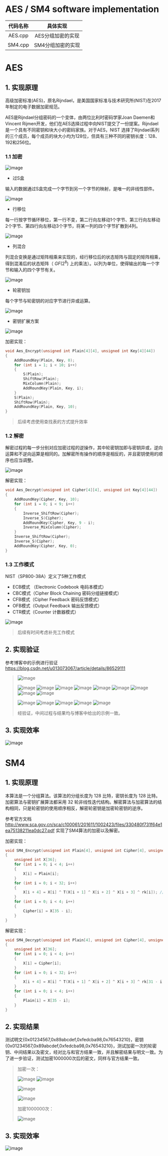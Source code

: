 # AES / SM4 software implementation

| 代码名称 |     具体实现      |
| :------: | :---------------: |
| AES.cpp  | AES分组加密的实现 |
| SM4.cpp  | SM4分组加密的实现 |

# AES
## 1. 实现原理
高级加密标准(AES)，原名Rijndael，是美国国家标准与技术研究所(NIST)在2017年制定的电子数据加密规范。

AES是Rijndael分组密码的一个变体，由两位比利时密码学家Joan Daemen和Vincent Rijmen开发，他们在AES选择过程中向NIST提交了一份提案。Rijndael是一个具有不同密钥和块大小的密码家族。对于AES，NIST 选择了Rijndael系列的三个成员，每个成员的块大小均为128位，但具有三种不同的密钥长度：128、192和256位。

### 1.1 加密
  
![image](./image/4cdb5dc6-3fbc-4715-b3f4-f77cfbc677db.png)

- 过S盒

输入的数据通过S盒完成一个字节到另一个字节的映射，是唯一的非线性部件。

![image](./image/60fa876f-2ad7-419e-9592-3ee5d465a378.png)

- 行移位

每一行按字节循环移位，第一行不变，第二行向左移动1个字节、第三行向左移动2个字节、第四行向左移动3个字节，将某一列的四个字节扩散到4列。

![image](./image/cd2b3a13-bb75-4446-a706-0d43f85b52ad.png)

- 列混合
  
列混合变换是通过矩阵相乘来实现的，经行移位后的状态矩阵与固定的矩阵相乘，得到混淆后的状态矩阵（ $GF(2^8)$ 上的乘法）。以列为单位，使得输出的每一个字节和输入的四个字节有关。

![image](./image/c9708e1e-baef-49c3-83cf-eb85b00c9322.png)

- 轮密钥加

每个字节与轮密钥的对应字节进行异或运算。

![image](./image/18f9a74f-5641-4ab3-81c6-8082e9a7b7df.png)

- 密钥扩展方案

![image](./image/29851181-d737-4f33-af67-35275a287e5b.png)

加密实现：

```C++
void Aes_Encrypt(unsigned int Plain[4][4], unsigned int Key[4][44])
{
    AddRoundKey(Plain, Key, 0);
    for (int i = 1; i < 10; i++)
    {
        S(Plain);
        ShiftRow(Plain);
        MixColumn(Plain);
        AddRoundKey(Plain, Key, i);
    }
    S(Plain);
    ShiftRow(Plain);
    AddRoundKey(Plain, Key, 10);
}
```

> 后续考虑使用查找表的方式提升效率

### 1.2 解密
  
解密过程的每一步分别对应加密过程的逆操作，其中轮密钥加即与密钥异或，逆向运算和不逆向运算是相同的。加解密所有操作的顺序是相反的，并且密钥使用的顺序也应当调整。

![image](./image/a1095d37-3045-40c0-8249-b2069da419a9.png)

解密实现：

```C++
void Aes_Decrypt(unsigned int Cipher[4][4], unsigned int Key[4][44])
{
    AddRoundKey(Cipher, Key, 10);
    for (int i = 0; i < 9; i++)
    {
        Inverse_ShiftRow(Cipher);
        Inverse_S(Cipher);
        AddRoundKey(Cipher, Key, 9 - i);
        Inverse_MixColumn(Cipher);
    }
    Inverse_ShiftRow(Cipher);
    Inverse_S(Cipher);
    AddRoundKey(Cipher, Key, 0);
}
```

### 1.3 工作模式

NIST（SP800-38A）定义了5种工作模式
- ECB模式 （Electronic Codebook 电码本模式）
- CBC模式（Cipher Block Chaining 密码分组链接模式）
- CFB模式（Cipher Feedback 密码反馈模式）
- OFB模式（Output Feedback 输出反馈模式）
- CTR模式（Counter 计数器模式）

![image](./image/f62b7cda-3e27-437f-9bc9-93024cf630a9.png)

> 后续有时间考虑补充工作模式

## 2. 实现验证
参考博客中的示例进行验证 https://blog.csdn.net/u013073067/article/details/86529111

> ![image](./image/df0d0f5d-0153-4ec9-98da-f7b84bc92247.png)
>
> ![image](./image/6b97aa8a-8d74-41fe-b8d3-022d8085cd0a.png)
![image](./image/5039fc35-40b4-4fd4-bf7b-24b903da111b.png)
![image](./image/1ea2fed9-7267-4dde-9c73-1458372360f8.png)
![image](./image/1dc7bac0-faea-4e7f-91b1-528668f8a32b.png)
![image](./image/eb2dcb1a-f4f5-4844-a3bf-e4534d0e1215.png)
![image](./image/1b8f7d2e-cd3d-4738-82d5-e737f39fba30.png)
![image](./image/21ad5f0a-63c5-4904-82d0-558536566192.png)
![image](./image/ff25ad2a-6093-4c90-ba04-6c549b061e3c.png)
![image](./image/3b8af306-5cbd-405b-98c9-f298dc9522ab.png)
>
> ![image](./image/bcd92fd3-c96b-43e2-b159-d12afd15c83c.png)
![image](./image/d635cfaa-dd6b-4d9d-a169-d01919ac3703.png)
![image](./image/e25a5288-1459-4d71-a8d3-5979edfe4503.png)
![image](./image/65680f62-1387-4445-8e92-60fc92d05b88.png)
![image](./image/5f9b33e5-975e-45ed-ab50-d792342330c8.png)
>
> 经验证，中间过程与结果均与博客中给出的示例一致。

## 3. 实现效率

![image](./image/f11e60be-24ff-4296-b27d-21a18ad84a91.png)

# SM4
## 1. 实现原理
本算法是一个分组算法。该算法的分组长度为 128 比特，密钥长度为 128 比特。加密算法与密钥扩展算法都采用 32 轮非线性迭代结构。解密算法与加密算法的结构相同，只是轮密钥的使用顺序相反，解密轮密钥是加密轮密钥的逆序。

参考官方文档 http://www.sca.gov.cn/sca/c100061/201611/1002423/files/330480f731f64e1ea75138211ea0dc27.pdf
实现了SM4算法的加密以及解密。

加密实现：

```C++
void SM4_Encrypt(unsigned int Plain[4], unsigned int Cipher[4], unsigned int rk[32])
{
    unsigned int X[36];
    for (int i = 0; i < 4; i++)
    {
        X[i] = Plain[i];
    }
    for (int i = 0; i < 32; i++)
    {
        X[i + 4] = X[i] ^ T(X[i + 1] ^ X[i + 2] ^ X[i + 3] ^ rk[i]); //F函数
    }
    for (int i = 0; i < 4; i++)
    {
        Cipher[i] = X[35 - i];
    }
}
```

解密实现：

```C++
void SM4_Decrypt(unsigned int Plain[4], unsigned int Cipher[4], unsigned int rk[32])
{
    unsigned int X[36];
    for (int i = 0; i < 4; i++)
    {
        X[i] = Cipher[i];
    }
    for (int i = 0; i < 32; i++)
    {
        X[i + 4] = X[i] ^ T(X[i + 1] ^ X[i + 2] ^ X[i + 3] ^ rk[31 - i]); //F函数
    }
    for (int i = 0; i < 4; i++)
    {
        Plain[i] = X[35 - i];
    }
}
```

## 2. 实现结果

测试明文{0x01234567,0x89abcdef,0xfedcba98,0x76543210}，密钥{0x01234567,0x89abcdef,0xfedcba98,0x76543210}，测试加密一次的轮密钥、中间结果以及密文，经对比与和官方结果一致，并且解密结果与明文一致。为了进一步验证，测试加密1000000次后的密文，同样与官方结果一致。

> 加密一次：
>
> ![image](./image/3b14f1bb-08fe-4552-95fe-103566bd1a7b.png)
![image](./image/b2cb81ad-f368-405b-bef7-cbee91a68cf4.png)
>
> ![image](./image/92c3b5a2-c947-4bc6-b77d-6cfd847b2c39.png)
>
> ![image](./image/76fb589d-c3b9-431c-b0ca-b96c1b3a9faf.png)
>
> 加密1000000次：
> 
> ![image](./image/6a48a304-00a9-450c-97ea-403c4e9e3071.png)

## 3. 实现效率
![image](./image/00589e38-a252-42e7-8176-72c9eba43bac.png)
